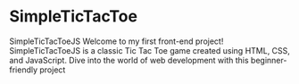 # SimpleTicTacToe
 SimpleTicTacToeJS Welcome to my first front-end project! SimpleTicTacToeJS is a classic Tic Tac Toe game created using HTML, CSS, and JavaScript. Dive into the world of web development with this beginner-friendly project
